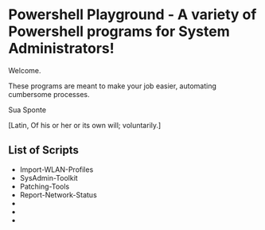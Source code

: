# Powershell Playground - A variety of Powershell programs for System Administrators!

Welcome. 

These programs are meant to make your job easier, automating cumbersome processes.

Sua Sponte

[Latin, Of his or her or its own will; voluntarily.]

## List of Scripts

- Import-WLAN-Profiles
- SysAdmin-Toolkit
- Patching-Tools
- Report-Network-Status
- 
-
-


